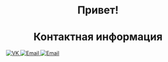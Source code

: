 <h1 align="center">Привет!</h1>

<h1 align="center">Контактная информация</h1>
<a target="_blank" href="https://vk.com/kba696">
	<img alt="VK" src="https://img.shields.io/badge/vk.com-0078D4.svg?&logo=VK&style=for-the-badge&logoColor=white" />
</a>	
<a target="_blank" href="Skype:kba696?add">
	<img alt="Email" src="https://img.shields.io/badge/Skype-0078D4.svg?&logo=Skype&style=for-the-badge&logoColor=white" />
</a>
<a target="_blank" href="mailto:kba696@ya.ru">
	<img alt="Email" src="https://img.shields.io/badge/Email-0078D4.svg?&style=for-the-badge&logo=Microsoft-Outlook&logoColor=white" />
</a>
